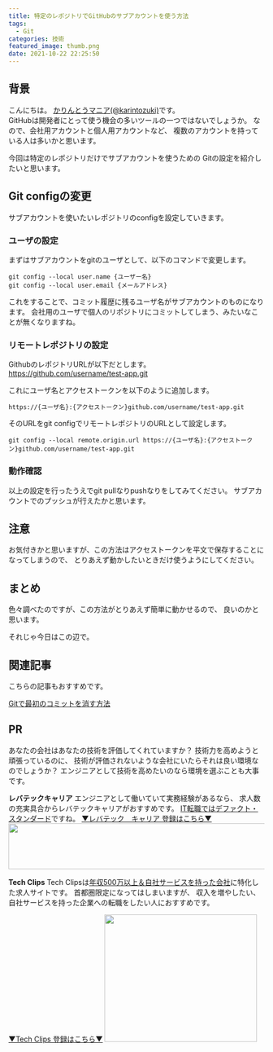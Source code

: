 ```yaml
---
title: 特定のレポジトリでGitHubのサブアカウントを使う方法
tags:
  - Git
categories: 技術
featured_image: thumb.png
date: 2021-10-22 22:25:50
---
```



## 背景
こんにちは。 [かりんとうマニア(@karintozuki)](https://twitter.com/karintozuki)です。  
GitHubは開発者にとって使う機会の多いツールの一つではないでしょうか。
なので、会社用アカウントと個人用アカウントなど、
複数のアカウントを持っている人は多いかと思います。

今回は特定のレポジトリだけでサブアカウントを使うための
Gitの設定を紹介したいと思います。
<!-- more -->

## Git configの変更
サブアカウントを使いたいレポジトリのconfigを設定していきます。

### ユーザの設定
まずはサブアカウントをgitのユーザとして、以下のコマンドで変更します。
```
git config --local user.name {ユーザー名}
git config --local user.email {メールアドレス}
```

これをすることで、コミット履歴に残るユーザ名がサブアカウントのものになります。
会社用のユーザで個人のリポジトリにコミットしてしまう、みたいなことが無くなりますね。

### リモートレポジトリの設定
GithubのレポジトリURLが以下だとします。
https://github.com/username/test-app.git

これにユーザ名とアクセストークンを以下のように追加します。
```
https://{ユーザ名}:{アクセストークン}github.com/username/test-app.git
```

そのURLをgit configでリモートレポジトリのURLとして設定します。
```
git config --local remote.origin.url https://{ユーザ名}:{アクセストークン}github.com/username/test-app.git
```

### 動作確認
以上の設定を行ったうえでgit pullなりpushなりをしてみてください。
サブアカウントでのプッシュが行えたかと思います。

## 注意
お気付きかと思いますが、この方法はアクセストークンを平文で保存することになってしまうので、
とりあえず動かしたいときだけ使うようにしてください。

## まとめ
色々調べたのですが、この方法がとりあえず簡単に動かせるので、
良いのかと思います。

それじゃ今日はこの辺で。

## 関連記事
こちらの記事もおすすめです。  

[Gitで最初のコミットを消す方法](/2021/08/2021-0826-git-delete-first-commit/)

## PR
あなたの会社はあなたの技術を評価してくれていますか？
技術力を高めようと頑張っているのに、
技術が評価されないような会社にいたらそれは良い環境なのでしょうか？
エンジニアとして技術を高めたいのなら環境を選ぶことも大事です。

**レバテックキャリア**
エンジニアとして働いていて実務経験があるなら、
求人数の充実具合からレバテックキャリアがおすすめです。
<u>IT転職ではデファクト・スタンダード</u>ですね。
[▼レバテック　キャリア 登録はこちら▼](https://px.a8.net/svt/ejp?a8mat=3H3JXF+8PRGKY+2JK4+ZRIB5 )
<a href="https://px.a8.net/svt/ejp?a8mat=3H3JXF+8PRGKY+2JK4+ZWFS1" rel="nofollow">
<img border="0" width="728" height="90" alt="" src="https://www22.a8.net/svt/bgt?aid=210117795527&wid=001&eno=01&mid=s00000011866006030000&mc=1"></a>
<img border="0" width="1" height="1" src="https://www13.a8.net/0.gif?a8mat=3H3JXF+8PRGKY+2JK4+ZWFS1" alt="">

**Tech Clips**
Tech Clipsは<u>年収500万以上＆自社サービスを持った会社</u>に特化した求人サイトです。
首都圏限定になってはしまいますが、
収入を増やしたい、自社サービスを持った企業への転職をしたい人におすすめです。

[▼Tech Clips 登録はこちら▼](https://px.a8.net/svt/ejp?a8mat=3H3JXF+DE94S2+3SWM+61Z81)
<a href="https://px.a8.net/svt/ejp?a8mat=3H3JXF+DE94S2+3SWM+61Z81" rel="nofollow">
<img border="0" width="300" height="250" alt="" src="https://www20.a8.net/svt/bgt?aid=210117795810&wid=001&eno=01&mid=s00000017743001017000&mc=1"></a>
<img border="0" width="1" height="1" src="https://www12.a8.net/0.gif?a8mat=3H3JXF+DE94S2+3SWM+61Z81" alt="">
